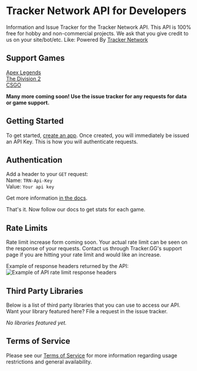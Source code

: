 
# Tracker Network API for Developers
Information and Issue Tracker for the Tracker Network API.  This API is 100% free for hobby and non-commercial projects.  We ask that you give credit to us on your site/bot/etc.  Like: Powered By [Tracker Network](https://tracker.gg/)

## Support Games
[Apex Legends](https://tracker.gg/developers/docs/titles/apex)  
[The Division 2](https://tracker.gg/developers/docs/titles/division-2)  
[CSGO](https://tracker.gg/developers/docs/titles/csgo)  

**Many more coming soon!  Use the issue tracker for any requests for data or game support.**

## Getting Started

To get started, [create an app](https://tracker.gg/developers/docs/getting-started).  Once created, you will immediately be issued an API Key.  This is how you will authenticate requests.

## Authentication
Add a header to your `GET` request:     
Name:  `TRN-Api-Key`  
Value: `Your api key`

Get more information [in the docs](https://tracker.gg/developers/docs/authentication).

That's it. Now follow our docs to get stats for each game.

## Rate Limits
Rate limit increase form coming soon. Your actual rate limit can be seen on the response of your requests. Contact us through Tracker.GG's support page if you are hitting your rate limit and would like an increase.

Example of response headers returned by the API:  
![Example of API rate limit response headers](https://i.imgur.com/GE1SEqM.png)

## Third Party Libraries
Below is a list of third party libraries that you can use to access our API. Want your library featured here? File a request in the issue tracker.

_No libraries featured yet._

## Terms of Service
Please see our [Terms of Service](https://docs.google.com/document/d/1p3C7hV1WOo4figK2CNzSG_muAuszUIJ-hzzrv2toqrE/edit?usp=sharing) for more information regarding usage restrictions and general availability.
